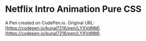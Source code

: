 # Netflix Intro Animation Pure CSS


A Pen created on CodePen.io. Original URL: [https://codepen.io/kunal7216/pen/LYXVdNM](https://codepen.io/kunal7216/pen/LYXVdNM).
